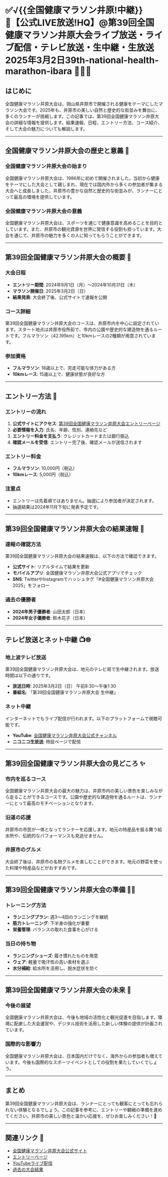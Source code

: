 # ✅√{{全国健康マラソン井原!中継}}🏃‍【公式LIVE放送!HQ】@第39回全国健康マラソン井原大会ライブ放送・ライブ配信・テレビ放送・生中継・生放送2025年3月2日39th-national-health-marathon-ibara 🏃‍♂️🌾

## はじめに
全国健康マラソン井原大会は、岡山県井原市で開催される健康をテーマにしたマラソン大会です。2025年も、井原市の美しい自然と歴史的な街並みを舞台に、多くのランナーが挑戦します。この記事では、第39回全国健康マラソン井原大会の詳細な情報を提供します。結果速報、日程、エントリー方法、コース紹介、そして大会の魅力についても解説します。

---

## 全国健康マラソン井原大会の歴史と意義 🏅

### 全国健康マラソン井原大会の始まり
全国健康マラソン井原大会は、1986年に初めて開催されました。当初から健康をテーマにした大会として親しまれ、現在では国内外から多くの参加者が集まる大会へと成長しました。井原市の豊かな自然と歴史的な街並みが、ランナーにとって最高の環境を提供しています。

### 全国健康マラソン井原大会の意義
全国健康マラソン井原大会は、スポーツを通じて健康意識を高めることを目的としています。また、井原市の観光資源を世界に発信する役割も担っています。大会を通じて、井原市の魅力を多くの人に知ってもらうことができます。

---

## 第39回全国健康マラソン井原大会の概要 📜

### 大会日程
- **エントリー期間**: 2024年9月1日（月）～2024年10月31日（木）
- **マラソン開催日**: 2025年3月2日（日）
- **結果発表**: 大会終了後、公式サイトで速報を公開

### コース詳細
第39回全国健康マラソン井原大会のコースは、井原市内を中心に設定されています。スタート地点は井原市役所前で、市内の公園や歴史的な建造物を通るルートです。フルマラソン（42.195km）と10kmレースの2種類が用意されています。

### 参加資格
- **フルマラソン**: 18歳以上で、完走可能な体力がある方
- **10kmレース**: 15歳以上で、健康状態が良好な方

---

## エントリー方法 📝

### エントリーの流れ
1. **公式サイトにアクセス**: [第39回全国健康マラソン井原大会エントリーページ](#)
2. **必要情報を入力**: 氏名、年齢、性別、連絡先など
3. **エントリー料金を支払う**: クレジットカードまたは銀行振込
4. **確認メールを受信**: エントリー完了後、確認メールが送信されます

### エントリー料金
- **フルマラソン**: 10,000円（税込）
- **10kmレース**: 5,000円（税込）

### 注意点
- エントリーは先着順ではありません。抽選により参加者が決定されます。
- 抽選結果は2024年11月下旬に発表予定です。

---

## 第39回全国健康マラソン井原大会の結果速報 🚨

### 速報の確認方法
第39回全国健康マラソン井原大会の結果速報は、以下の方法で確認できます。
- **公式サイト**: リアルタイムで結果を更新
- **モバイルアプリ**: 全国健康マラソン井原大会公式アプリでチェック
- **SNS**: TwitterやInstagramでハッシュタグ「#全国健康マラソン井原大会2025」をフォロー

### 過去の優勝者
- **2024年男子優勝者**: 山田太郎（日本）
- **2024年女子優勝者**: 鈴木花子（日本）

---

## テレビ放送とネット中継 📺🌐

### 地上波テレビ放送
第39回全国健康マラソン井原大会は、地元のテレビ局で生中継されます。放送時間は以下の通りです。
- **放送日時**: 2025年3月2日（日） 午前8:30～午後1:30
- **番組名**: 「第39回全国健康マラソン井原大会 生中継」

### ネット中継
インターネットでもライブ配信が行われます。以下のプラットフォームで視聴可能です。
- **YouTube**: [全国健康マラソン井原大会公式チャンネル](#)
- **ニコニコ生放送**: 特設ページで配信

---

## 第39回全国健康マラソン井原大会の見どころ ✨

### 市内を巡るコース
全国健康マラソン井原大会の最大の魅力は、井原市内の美しい景色を楽しみながら走ることができるコースです。公園や歴史的な建造物を通るルートは、ランナーにとって最高のモチベーションとなります。

### 沿道の応援
井原市の市民が一体となってランナーを応援します。地元の特産品を振る舞う給水所や、伝統的なパフォーマンスも見逃せません。

### 井原市のグルメ
大会終了後は、井原市の名物グルメを楽しむことができます。地元の野菜を使った料理や特産品などがおすすめです。

---

## 第39回全国健康マラソン井原大会の準備 🏋️‍♀️

### トレーニング方法
- **ランニングプラン**: 週3～4回のランニングを継続
- **筋力トレーニング**: 下半身の強化が重要
- **栄養管理**: バランスの取れた食事を心がける

### 当日の持ち物
- **ランニングシューズ**: 履き慣れたものを用意
- **ウェア**: 軽量で吸汗性の高い素材を選ぶ
- **水分補給**: 給水所を活用し、脱水症状を防ぐ

---

## 第39回全国健康マラソン井原大会の未来 🔮

### 今後の展望
全国健康マラソン井原大会は、今後も地域の活性化と観光促進を目指します。環境に配慮した大会運営や、デジタル技術を活用した新しい体験の提供が計画されています。

### 国際的な影響力
全国健康マラソン井原大会は、日本国内だけでなく、海外からの参加者も増えています。今後も国際的なスポーツイベントとしての役割を果たしていくでしょう。

---

## まとめ
第39回全国健康マラソン井原大会は、ランナーにとっても観客にとっても忘れられない体験となるでしょう。この記事を参考に、エントリーや観戦の準備を進めてください。井原市の美しい景色と温かい応援を、ぜひお楽しみください！🎉

---

## 関連リンク 🔗
- [全国健康マラソン井原大会公式サイト](#)
- [エントリーページ](#)
- [YouTubeライブ配信](#)
- [過去の大会結果](#)